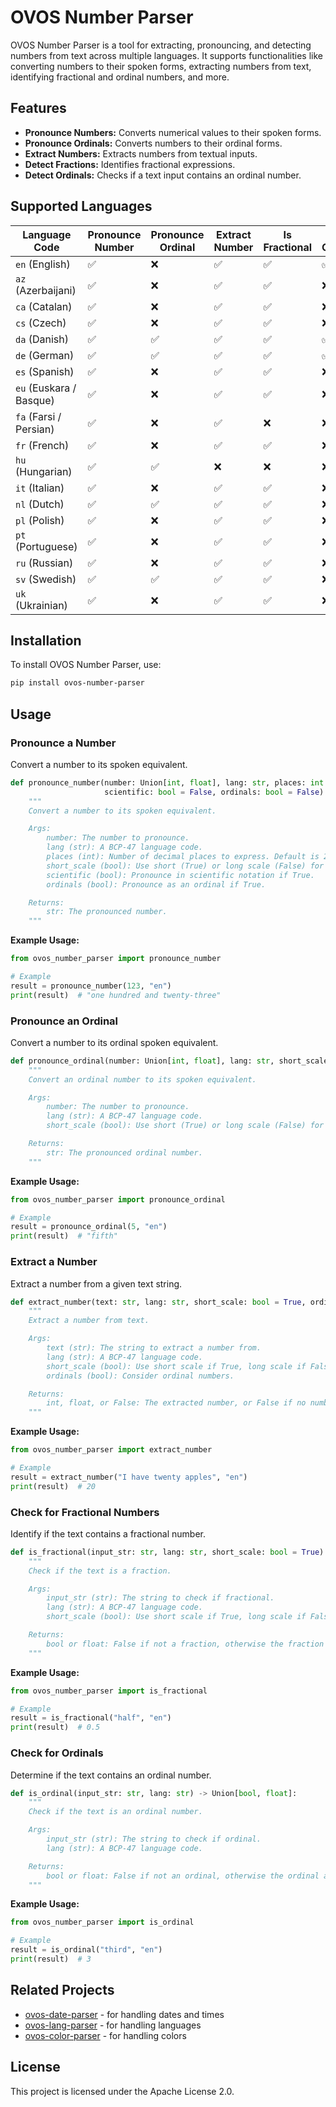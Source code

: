 # OVOS Number Parser

OVOS Number Parser is a tool for extracting, pronouncing, and detecting numbers from text across multiple languages. It
supports functionalities like converting numbers to their spoken forms, extracting numbers from text, identifying
fractional and ordinal numbers, and more.

## Features

- **Pronounce Numbers:** Converts numerical values to their spoken forms.
- **Pronounce Ordinals:** Converts numbers to their ordinal forms.
- **Extract Numbers:** Extracts numbers from textual inputs.
- **Detect Fractions:** Identifies fractional expressions.
- **Detect Ordinals:** Checks if a text input contains an ordinal number.

## Supported Languages

| Language Code           | Pronounce Number | Pronounce Ordinal | Extract Number | Is Fractional | Is Ordinal |
|-------------------------|------------------|-------------------|----------------|---------------|------------|
| `en` (English)          | ✅                | ❌                 | ✅              | ✅             | ✅          |
| `az` (Azerbaijani)      | ✅                | ❌                 | ✅              | ✅             | ❌          |
| `ca` (Catalan)          | ✅                | ❌                 | ✅              | ✅             | ❌          |
| `cs` (Czech)            | ✅                | ❌                 | ✅              | ✅             | ❌          |
| `da` (Danish)           | ✅                | ✅                 | ✅              | ✅             | ✅          |
| `de` (German)           | ✅                | ✅                 | ✅              | ✅             | ✅          |
| `es` (Spanish)          | ✅                | ❌                 | ✅              | ✅             | ❌          |
| `eu` (Euskara / Basque) | ✅                | ❌                 | ✅              | ✅             | ❌          |
| `fa` (Farsi / Persian)  | ✅                | ❌                 | ✅              | ❌             | ❌          |
| `fr` (French)           | ✅                | ❌                 | ✅              | ✅             | ❌          |
| `hu` (Hungarian)        | ✅                | ✅                 | ❌              | ❌             | ❌          |
| `it` (Italian)          | ✅                | ❌                 | ✅              | ✅             | ❌          |
| `nl` (Dutch)            | ✅                | ✅                 | ✅              | ✅             | ❌          |
| `pl` (Polish)           | ✅                | ❌                 | ✅              | ✅             | ❌          |
| `pt` (Portuguese)       | ✅                | ❌                 | ✅              | ✅             | ❌          |
| `ru` (Russian)          | ✅                | ❌                 | ✅              | ✅             | ❌          |
| `sv` (Swedish)          | ✅                | ✅                 | ✅              | ✅             | ❌          |
| `uk` (Ukrainian)        | ✅                | ❌                 | ✅              | ✅             | ❌          |

## Installation

To install OVOS Number Parser, use:

```bash
pip install ovos-number-parser
```

## Usage

### Pronounce a Number

Convert a number to its spoken equivalent.

```python
def pronounce_number(number: Union[int, float], lang: str, places: int = 2, short_scale: bool = True,
                     scientific: bool = False, ordinals: bool = False) -> str:
    """
    Convert a number to its spoken equivalent.

    Args:
        number: The number to pronounce.
        lang (str): A BCP-47 language code.
        places (int): Number of decimal places to express. Default is 2.
        short_scale (bool): Use short (True) or long scale (False) for large numbers.
        scientific (bool): Pronounce in scientific notation if True.
        ordinals (bool): Pronounce as an ordinal if True.

    Returns:
        str: The pronounced number.
    """
```

**Example Usage:**

```python
from ovos_number_parser import pronounce_number

# Example
result = pronounce_number(123, "en")
print(result)  # "one hundred and twenty-three"
```

### Pronounce an Ordinal

Convert a number to its ordinal spoken equivalent.


```python
def pronounce_ordinal(number: Union[int, float], lang: str, short_scale: bool = True) -> str:
    """
    Convert an ordinal number to its spoken equivalent.

    Args:
        number: The number to pronounce.
        lang (str): A BCP-47 language code.
        short_scale (bool): Use short (True) or long scale (False) for large numbers.

    Returns:
        str: The pronounced ordinal number.
    """
```

**Example Usage:**

```python
from ovos_number_parser import pronounce_ordinal

# Example
result = pronounce_ordinal(5, "en")
print(result)  # "fifth"
```

### Extract a Number

Extract a number from a given text string.


```python
def extract_number(text: str, lang: str, short_scale: bool = True, ordinals: bool = False) -> Union[int, float, bool]:
    """
    Extract a number from text.

    Args:
        text (str): The string to extract a number from.
        lang (str): A BCP-47 language code.
        short_scale (bool): Use short scale if True, long scale if False.
        ordinals (bool): Consider ordinal numbers.

    Returns:
        int, float, or False: The extracted number, or False if no number found.
    """
```

**Example Usage:**

```python
from ovos_number_parser import extract_number

# Example
result = extract_number("I have twenty apples", "en")
print(result)  # 20
```

### Check for Fractional Numbers

Identify if the text contains a fractional number.


```python
def is_fractional(input_str: str, lang: str, short_scale: bool = True) -> Union[bool, float]:
    """
    Check if the text is a fraction.

    Args:
        input_str (str): The string to check if fractional.
        lang (str): A BCP-47 language code.
        short_scale (bool): Use short scale if True, long scale if False.

    Returns:
        bool or float: False if not a fraction, otherwise the fraction as a float.
    """
```

**Example Usage:**

```python
from ovos_number_parser import is_fractional

# Example
result = is_fractional("half", "en")
print(result)  # 0.5
```

### Check for Ordinals

Determine if the text contains an ordinal number.


```python
def is_ordinal(input_str: str, lang: str) -> Union[bool, float]:
    """
    Check if the text is an ordinal number.

    Args:
        input_str (str): The string to check if ordinal.
        lang (str): A BCP-47 language code.

    Returns:
        bool or float: False if not an ordinal, otherwise the ordinal as a float.
    """
```

**Example Usage:**

```python
from ovos_number_parser import is_ordinal

# Example
result = is_ordinal("third", "en")
print(result)  # 3
```

## Related Projects

- [ovos-date-parser](https://github.com/OpenVoiceOS/ovos-date-parser) - for handling dates and times
- [ovos-lang-parser](https://github.com/OVOSHatchery/ovos-lang-parser) - for handling languages
- [ovos-color-parser](https://github.com/OVOSHatchery/ovos-color-parser) - for handling colors


## License

This project is licensed under the Apache License 2.0.